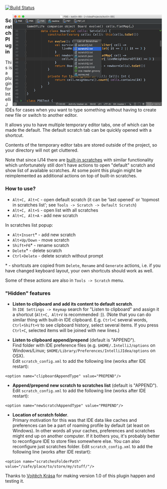 [![Build Status](https://github.com/dkandalov/scratch/workflows/CI/badge.svg)](https://github.com/dkandalov/scratch/actions)

<img src="https://github.com/dkandalov/scratch/blob/master/screenshot.png?raw=true" alt="screenshot" title="screenshot" align="right" width="480"/>

### Scratch Plugin

This is a plugin for IntelliJ IDEs for cases when you want to type something without having to create new file or switch to another editor.

It allows you to have multiple temporary editor tabs, one of which can be made the default.
The default scratch tab can be quickly opened with a shortcut.  

Contents of the temporary editor tabs are stored outside of the project, so your directory will not get cluttered.

Note that since IJ14 there are [built-in scratches](https://blog.jetbrains.com/idea/2014/09/intellij-idea-14-eap-138-2210-brings-scratch-files-and-better-mercurial-integration/)
with similar functionality which unfortunately still don't have actions to open "default" scratch and show list of available scratches.
At some point this plugin might be reimplemented as additional actions on top of built-in scratches.


### How to use?
 - `Alt+C, Alt+C` - open default scratch
 (it can be 'last opened' or 'topmost in scratches list'; see `Tools -> Scratch -> Default Scratch`)
 - `Alt+C, Alt+S` - open list with all scratches
 - `Alt+C, Alt+A` - add new scratch

In scratches list popup:
 - `Alt+Insert`* - add new scratch
 - `Alt+Up/Down` - move scratch
 - `Shift+F6`* - rename scratch
 - `Delete`* - delete scratch
 - `Ctrl+Delete` - delete scratch without prompt

\* - shortcuts are copied from `Delete`, `Rename` and `Generate` actions, 
i.e. if you have changed keyboard layout, your own shortcuts should work as well.

Some of these actions are also in `Tools -> Scratch` menu.


### "Hidden" features
 - **Listen to clipboard and add its content to default scratch**. <br/>
 In `IDE Settings -> Keymap` search for "Listen to clipboard" and assign it a shortcut (`Alt+C, Alt+V` is recommended :)).
 (Note that you can do similar thing with built-in IDE clipboard.
 E.g. `Ctrl+C` several words, `Ctrl+Shift+V` to see clipboard history, select several items.
 If you press `Ctrl+C`, selected items will be joined with new lines.)

 - **Listen to clipboard append/prepend** (default is "APPEND").<br/>
 Find folder with IDE preference files (e.g. `$HOME/.IntelliJ/options` on Windows/Linux; `$HOME/Library/Preferences/IntelliJIdea/options` on OSX).<br/>
 Edit `scratch_config.xml` to add the following line (works after IDE restart):
```
<option name="clipboardAppendType" value="PREPEND"/>
```

 - **Append/prepend new scratch to scratches list** (default is "APPEND").
 Edit `scratch_config.xml` to add the following line (works after IDE restart):
```
<option name="newScratchAppendType" value="PREPEND"/>
```

 - **Location of scratch folder**.<br/>
 Primary motivation for this was that IDE data like caches and preferences can be a part of roaming profile by default (at least on Windows).
 In other words all your caches, preferences and scratches might end up on another computer.
 If it bothers you, it's probably better to reconfigure IDE to store files somewhere else.
 You can also reconfigure just scratches folder. Edit `scratch_config.xml` to add the following line (works after IDE restart):
```
<option name="scratchesFolderPath" value="/safe/place/to/store/my/stuff/"/>
```


Thanks to [Vojtěch Krása](https://github.com/krasa) for making version 1.0 of this plugin happen and testing it.
